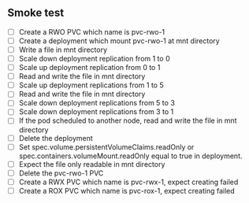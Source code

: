 ## Smoke test
* [ ] Create a RWO PVC which name is pvc-rwo-1
* [ ] Create a deployment which mount pvc-rwo-1 at mnt directory
* [ ] Write a file in mnt directory
* [ ] Scale down deployment replication from 1 to 0
* [ ] Scale up deployment replication from 0 to 1
* [ ] Read and write the file in mnt directory
* [ ] Scale up deployment replications from 1 to 5
* [ ] Read and write the file in mnt directory
* [ ] Scale down deployment replications from 5 to 3
* [ ] Scale down deployment replications from 3 to 1
* [ ] If the pod scheduled to another node, read and write the file in mnt directory
* [ ] Delete the deployment
* [ ] Set spec.volume.persistentVolumeClaims.readOnly or  spec.containers.volumeMount.readOnly equal to true in deployment.
* [ ] Expect the file only readable in mnt directory
* [ ] Delete the pvc-rwo-1 PVC
* [ ] Create a RWX PVC which name is pvc-rwx-1, expect creating failed
* [ ] Create a ROX PVC which name is pvc-rox-1, expect creating failed